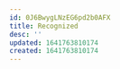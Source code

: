 ```yaml
---
id: 0J6BwygLNzEG6pd2b0AFX
title: Recognized
desc: ''
updated: 1641763810174
created: 1641763810174
---
```



